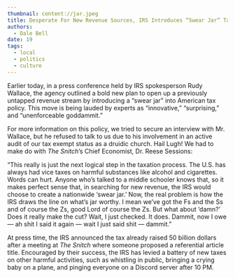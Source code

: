 ```yaml
---
thumbnail: content://jar.jpeg
title: Desperate For New Revenue Sources, IRS Introduces “Swear Jar” Tax Policy
authors:
  - Dale Bell
date: 19
tags:
  - local
  - politics
  - culture
---
```


Earlier today, in a press conference held by IRS spokesperson Rudy Wallace, the agency outlined a bold new plan to open up a previously untapped revenue stream by introducing a “swear jar” into American tax policy. This move is being lauded by experts as “innovative,” “surprising,” and “unenforceable goddammit.” 

For more information on this policy, we tried to secure an interview with Mr. Wallace, but he refused to talk to us due to his involvement in an active audit of our tax exempt status as a druidic church. Hail Lugh! We had to make do with *The Snitch*’s Chief Economist, Dr. Reese Sessions:

“This really is just the next logical step in the taxation process. The U.S. has always had vice taxes on harmful substances like alcohol and cigarettes. Words can hurt. Anyone who’s talked to a middle schooler knows that, so it makes perfect sense that, in searching for new revenue, the IRS would choose to create a nationwide ‘swear jar.’ Now, the real problem is how the IRS draws the line on what’s jar worthy. I mean we’ve got the Fs and the Ss and of course the Zs, good Lord of course the Zs. But what about ‘damn?’ Does it really make the cut? Wait, I just checked. It does. Dammit, now I owe — ah shit I said it again — wait I just said shit — dammit.”

At press time, the IRS announced the tax already raised 50 billion dollars after a meeting at *The Snitch* where someone proposed a referential article title. Encouraged by their success, the IRS has levied a battery of new taxes on other harmful activities, such as whistling in public, bringing a crying baby on a plane, and pinging everyone on a Discord server after 10 PM.
